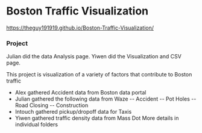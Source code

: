 # Boston Traffic Visualization

https://theguy191919.github.io/Boston-Traffic-Visualization/

### Project
Julian did the data Analysis page.
Yiwen did the Visualization and CSV page.

This project is visualization of a variety of factors that contribute to Boston traffic
- Alex gathered Accident data from Boston data portal
- Julian gathered the following data from Waze
-- Accident
-- Pot Holes
-- Road Closing
-- Construction
- Intouch gathered pickup/dropoff data for Taxis
- Yiwen gathered traffic density data from Mass Dot
More details in individual folders
